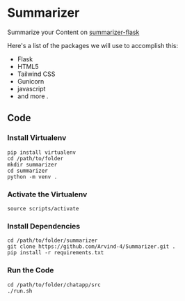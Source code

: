 
# Summarizer

Summarize your Content on  [summarizer-flask](https://summarizer-flask.herokuapp.com/)

Here's a list of the packages we will use to accomplish this:

- Flask
- HTML5
- Tailwind CSS
- Gunicorn
- javascript
- and more .

## Code

### Install Virtualenv

```
pip install virtualenv
cd /path/to/folder
mkdir summarizer
cd summarizer
python -m venv .
```

### Activate the Virtualenv

```
source scripts/activate
```

### Install Dependencies

```
cd /path/to/folder/summarizer
git clone https://github.com/Arvind-4/Summarizer.git .
pip install -r requirements.txt
```

### Run the Code

```
cd /path/to/folder/chatapp/src
./run.sh
```

